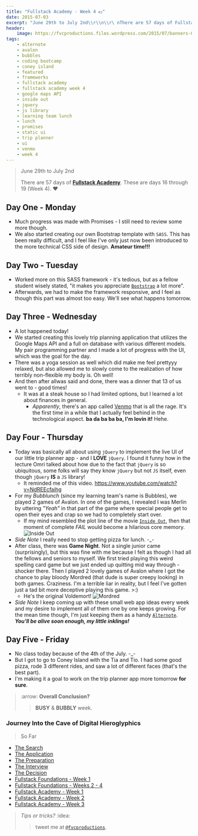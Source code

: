 ```yaml
---
title: "Fullstack Academy - Week 4 💵"
date: 2015-07-03
excerpt: "June 29th to July 2nd\\r\\n\\r\ nThere are 57 days of Fullstack Academy. These are days 16 through 19 Week 4."
header:
    image: https://fvcproductions.files.wordpress.com/2015/07/banners-001.jpg
tags:
    - alternote
    - avalon
    - bubbles
    - coding bootcamp
    - coney island
    - featured
    - frameworks
    - fullstack academy
    - fullstack academy week 4
    - google maps API
    - inside out
    - jquery
    - js library
    - learning team lunch
    - lunch
    - promises
    - static ui
    - trip planner
    - ui
    - venmo
    - week 4
---
```


> June 29th to July 2nd
>
> There are 57 days of [**Fullstack
> Academy**](https://www.fullstackacademy.com "Fullstack Academy"). These
> are days 16 through 19 (Week 4). ❤️



Day One - Monday
----------------

-   Much progress was made with Promises - I still need to review some
    more though.
-   We also started creating our own Bootstrap template with `SASS`.
    This has been really difficult, and I feel like I've only just now
    been introduced to the more technical CSS side of design. **Amateur
    time!!!**



Day Two - Tuesday
-----------------

-   Worked more on this SASS framework - it's tedious, but as a fellow
    student wisely stated, "it makes you appreciate
    [`Bootstrap`](https://getbootstrap.com/) a lot more".
-   Afterwards, we had to make the framework responsive, and I feel as
    though this part was almost too easy. We'll see what happens
    tomorrow.



Day Three - Wednesday
---------------------

-   A lot happened today!
-   We started creating this lovely trip planning application that
    utilizes the Google Maps API and a full on database with various
    different models. My pair programming partner and I made a lot of
    progress with the UI, which was the goal for the day.
-   There was a yoga session as well which did make me feel prettyyy
    relaxed, but also allowed me to slowly come to the realization of
    how terribly non-flexible my body is. Oh well!
-   And then after allwas said and done, there was a dinner that 13 of
    us went to - good times!
    -   It was at a steak house so I had limited options, but I learned
        a lot about finances in general.
        -   *Apparently*, there's an app called
            [Venmo](https://venmo.com/ "Venmo") that is all the rage.
            It's the first time in a while that I actually feel behind
            in the technological aspect. **ba da ba ba ba, I'm lovin
            it!** Hehe.



Day Four - Thursday
-------------------

-   Today was basically all about using `jQuery` to implement the live
    UI of our little trip planner app - and I **LOVE** `jQuery`. I found
    it funny how in the lecture Omri talked about how due to the fact
    that `jQuery` is so ubiquitous, some folks will say they know
    `jQuery` but not `JS` itself, even though `jQuery` **IS** a `JS`
    library!
    -   It reminded me of this video.
        https://www.youtube.com/watch?v=NdREEcfaihg
-   For my *Bubblunch* (since my learning team's name is Bubbles), we
    played 2 games of Avalon. In one of the games, I revealed I was
    Merlin by uttering *"Yeah"* in that part of the game where special
    people get to open their eyes and crap so we had to completely start
    over.
    -   If my mind resembled the plot line of the movie
        [`Inside Out`](https://www.rottentomatoes.com/m/inside_out_2015/ "Inside Out"),
        then that moment of complete *FAIL* would become a hilarious
        core memory. ![Inside
        Out](https://fvcproductions.files.wordpress.com/2015/07/32cea-inside2bout2bpixar2bpost2b2.png)
-   *Side Note* I really need to stop getting pizza for lunch. -\_-
-   After class, there was **Game Night**. Not a single junior came
    (surprisingly), but this was fine with me because I felt as though I
    had all the fellows and seniors to myself. We first tried playing
    this weird spelling card game but we just ended up quitting mid way
    through - shocker there. Then I played 2 lovely games of Avalon
    where I got the chance to play bloody Mordred (that dude is super
    creepy looking) in both games. Craziness. I'm a terrible liar in
    reality, but I feel I've gotten just a tad bit more deceptive
    playing this game. &gt;:)
    -   He's the original Voldemort!
        ![Mordred](https://i137.photobucket.com/albums/q231/ivycrowned/Avalon/mordred.jpg)
-   *Side Note* I keep coming up with these small web app ideas every
    week and my desire to implement all of them one by one keeps
    growing. For the mean time though, I'm just keeping them as a handy
    [`Alternote`](https://alternoteapp.com/ "Alternote"). ***You'll be
    alive soon enough, my little inklings!***



Day Five - Friday
-----------------

-   No class today because of the 4th of the July. -\_-
-   But I got to go to Coney Island with the Tia and Tio. I had some
    good pizza, rode 3 different rides, and saw a lot of different faces
    (that's the best part).
-   I'm making it a goal to work on the trip planner app more tomorrow
    **for sure**.



> :arrow: **Overall Conclusion?**
>
> > **BUSY** & **BUBBLY** week.



### Journey Into the Cave of Digital Hieroglyphics

> So Far

- [The
    Search](https://fvcproductions.com/blog/2014/12/27/a-short-operation-tips-tricks-4-coding-bootcamps/ "The Search")
- [The
    Application](https://fvcproductions.com/blog/2014/12/23/week-20/ "The Application")
- [The
    Preparation](https://fvcproductions.com/blog/2015/01/05/prepare-for-coding-bootcamps/ "The Preparation")
- [The
    Interview](https://fvcproductions.com/blog/2014/12/28/interview-fullstack-academy/ "The Interview")
- [The
    Decision](https://fvcproductions.com/blog/2015/04/13/what-to-do-week-negative-8/ "The Decision")
- [Fullstack Foundations - Week
    1](https://fvcproductions.com/blog/2015/05/17/fullstack-foundations-week-1/ "Fullstack Foundations - Week 1")
- [Fullstack Foundations - Weeks 2 -
    4](https://fvcproductions.com/blog/2015/06/04/fullstack-foundations-goldman-sachs/ "Fullstack Foundations - Weeks 2 to 4")
- [Fullstack Academy - Week
    1](https://fvcproductions.com/blog/2015/06/13/first-week-at-fullstack-academy/ "Fullstack Academy - Week 1")
- [Fullstack Academy - Week
    2](https://fvcproductions.com/blog/2015/06/20/fullstack-academy-week-2/ "Fullstack Academy - Week 2")
- [Fullstack Academy - Week
    3](https://fvcproductions.com/blog/2015/06/26/fullstack-academy-week-3/ "Fulsltack Academy - Week 3")



> *Tips or tricks?* :idea:
>
> > tweet me at
> > [`@fvcproductions`](https://twitter.com/fvcproductions "Twitter - FVCproductions").
